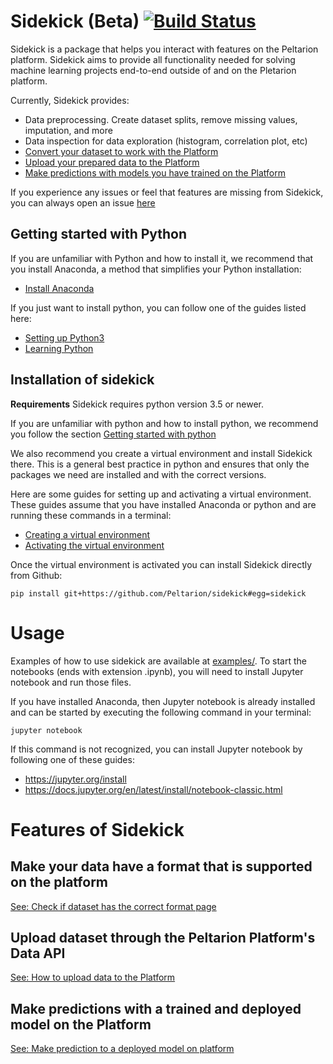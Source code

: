 # Sidekick (Beta) [![Build Status](https://travis-ci.com/Peltarion/sidekick.svg?token=nkS94uQqBVFyK1JitpGf&branch=master)](https://travis-ci.com/Peltarion/sidekick)

Sidekick is a package that helps you interact with features on the Peltarion platform. Sidekick aims to provide all functionality needed for solving machine learning projects end-to-end outside of and on the Pletarion platform. 

Currently, Sidekick provides:

* Data preprocessing. Create dataset splits, remove missing values, imputation, and more
* Data inspection for data exploration (histogram, correlation plot, etc)
* [Convert your dataset to work with the Platform](#make-your-data-have-a-format-that-is-supported-on-the-platform)
* [Upload your prepared data to the Platform](#upload-dataset-through-the-peltarion-platforms-data-api)
* [Make predictions with models you have trained on the Platform](#make-predictions-with-a-trained-and-deployed-model-on-the-platform)

If you experience any issues or feel that features are missing from Sidekick, you can always open an issue [here](https://github.com/Peltarion/sidekick/issues/new/choose)

## Getting started with Python

If you are unfamiliar with Python and how to install it, we recommend that you install Anaconda, a method that simplifies your Python installation:

* [Install Anaconda](https://docs.anaconda.com/anaconda/install/)

If you just want to install python, you can follow one of the guides listed here:

* [Setting up Python3](https://docs.python-guide.org/starting/installation/#python-3-installation-guides)
* [Learning Python](https://realpython.com/python-first-steps/#how-to-download-and-install-python)

## Installation of sidekick

**Requirements** Sidekick requires python version 3.5 or newer.

If you are unfamiliar with python and how to install python, we recommend you follow the section [Getting started with python](#getting-started-with-python)

We also recommend you create a virtual environment and install Sidekick there. This is a general best practice in python and ensures that only the packages we need are installed and with the correct versions.

Here are some guides for setting up and activating a virtual environment. These guides assume that you have installed Anaconda or python and are running these commands in a terminal:

* [Creating a virtual environment](https://realpython.com/python-virtual-environments-a-primer/#create-it)
* [Activating the virtual environment](https://realpython.com/python-virtual-environments-a-primer/#activate-it)

Once the virtual environment is activated you can install Sidekick directly from Github:

```shell
pip install git+https://github.com/Peltarion/sidekick#egg=sidekick
```

# Usage

Examples of how to use sidekick are available at [examples/](examples/).
To start the notebooks (ends with extension .ipynb), you will need to install Jupyter notebook and run those files.

If you have installed Anaconda, then Jupyter notebook is already installed and can be started by executing the following command in your terminal:

```shell
jupyter notebook
```

If this command is not recognized, you can install Jupyter notebook by following one of these guides:

* https://jupyter.org/install
* https://docs.jupyter.org/en/latest/install/notebook-classic.html


# Features of Sidekick
## Make your data have a format that is supported on the platform

[See: Check if dataset has the correct format page](./pages/01_check_data_format.md)

## Upload dataset through the Peltarion Platform's Data API

[See: How to upload data to the Platform](./pages/02_upload_data_to_platform.md)

## Make predictions with a trained and deployed model on the Platform

[See: Make prediction to a deployed model on platform](./pages/03_make_prediction_tp_deployed_model.md)
